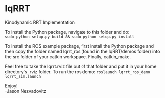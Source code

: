 # lqRRT
Kinodynamic RRT Implementation

To install the Python package, navigate to this folder and do:  
`sudo python setup.py build && sudo python setup.py install`

To install the ROS example package, first install the Python package and then copy the folder named lqrrt_ros (found in the lqRRT/demos folder) into the src folder of your catkin workspace. Finally, catkin_make.

Feel free to take the lqrrt.rviz file out of that folder and put it in your home directory's .rviz folder. To run the ros demo: `roslaunch lqrrt_ros_demo lqrrt_sim.launch`

Enjoy!  
-Jason Nezvadovitz
